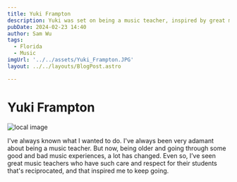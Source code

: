 ```yaml
---
title: Yuki Frampton
description: Yuki was set on being a music teacher, inspired by great mentors. 
pubDate: 2024-02-23 14:40
author: Sam Wu
tags:
  - Florida
  - Music
imgUrl: '../../assets/Yuki_Frampton.JPG'
layout: ../../layouts/BlogPost.astro

---
```

# Yuki Frampton

![local image](../../assets/Yuki_Frampton.JPG)

I've always known what I wanted to do. I've always been very adamant about being a music teacher. But now, being older and going through some good and bad music experiences, a lot has changed. Even so, I’ve seen great music teachers who have such care and respect for their students that's reciprocated, and that inspired me to keep going. 
